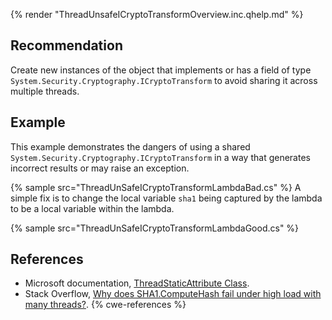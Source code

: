 {% render "ThreadUnsafeICryptoTransformOverview.inc.qhelp.md" %}


## Recommendation
Create new instances of the object that implements or has a field of type `System.Security.Cryptography.ICryptoTransform` to avoid sharing it across multiple threads.


## Example
This example demonstrates the dangers of using a shared `System.Security.Cryptography.ICryptoTransform` in a way that generates incorrect results or may raise an exception.

{% sample src="ThreadUnSafeICryptoTransformLambdaBad.cs" %}
A simple fix is to change the local variable `sha1` being captured by the lambda to be a local variable within the lambda.

{% sample src="ThreadUnSafeICryptoTransformLambdaGood.cs" %}

## References
* Microsoft documentation, [ThreadStaticAttribute Class](https://docs.microsoft.com/en-us/dotnet/api/system.threadstaticattribute?view=netframework-4.7.2).
* Stack Overflow, [Why does SHA1.ComputeHash fail under high load with many threads?](https://stackoverflow.com/questions/26592596/why-does-sha1-computehash-fail-under-high-load-with-many-threads).
{% cwe-references %}

